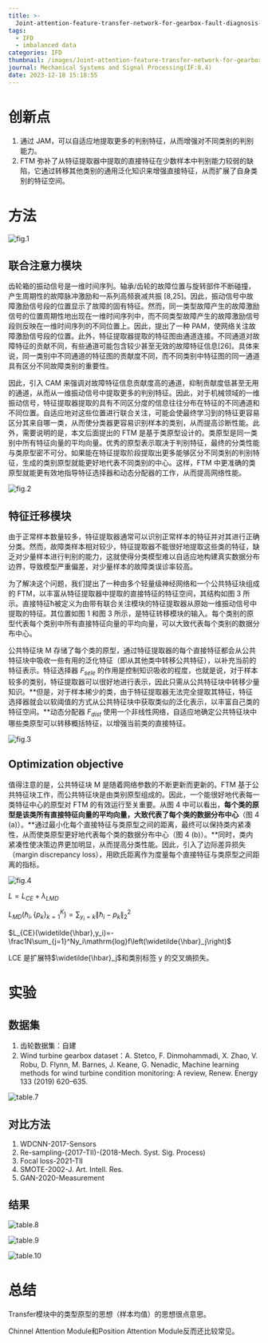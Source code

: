 ```yaml
---
title: >-
  Joint-attention-feature-transfer-network-for-gearbox-fault-diagnosis-with-imbalanced-data
tags:
  - IFD
  - imbalanced data
categories: IFD
thumbnail: /images/Joint-attention-feature-transfer-network-for-gearbox-fault-diagnosis-with-imbalanced-data/fig.1.png
journal: Mechanical Systems and Signal Processing(IF:8.4)
date: 2023-12-18 15:18:55
---
```


# 创新点

1. 通过 JAM，可以自适应地提取更多的判别特征，从而增强对不同类别的判别能力。
2. FTM 弥补了从特征提取器中提取的直接特征在少数样本中判别能力较弱的缺陷，它通过转移其他类别的通用泛化知识来增强直接特征，从而扩展了自身类别的特征空间。



# 方法

![fig.1](/images/Joint-attention-feature-transfer-network-for-gearbox-fault-diagnosis-with-imbalanced-data/fig.1.png)

## 联合注意力模块

齿轮箱的振动信号是一维时间序列。轴承/齿轮的故障位置与旋转部件不断碰撞，产生周期性的故障脉冲激励和一系列高频衰减共振 [8,25]。因此，振动信号中故障激励信号段的位置显示了故障的固有特征。然而，同一类型故障产生的故障激励信号的位置周期性地出现在一维时间序列中，而不同类型故障产生的故障激励信号段则反映在一维时间序列的不同位置上。因此，提出了一种 PAM，使网络关注故障激励信号段的位置。此外，特征提取器提取的特征图由通道连接。不同通道对故障特征的贡献不同，有些通道可能包含较少甚至无效的故障特征信息[26]。具体来说，同一类别中不同通道的特征图的贡献度不同，而不同类别中特征图的同一通道具有区分不同故障类别的重要性。



因此，引入 CAM 来强调对故障特征信息贡献度高的通道，抑制贡献度低甚至无用的通道，从而从一维振动信号中提取更多的判别特征。因此，对于机械领域的一维振动信号，特征提取器提取的具有不同区分度的信息往往分布在特征的不同通道和不同位置。自适应地对这些位置进行联合关注，可能会使最终学习到的特征更容易区分其来自哪一类，从而使分类器更容易识别样本的类别，从而提高诊断性能。此外，需要说明的是，本文后面提出的 FTM 是基于类原型设计的。类原型是同一类别中所有特征向量的平均向量。优秀的原型表示取决于判别特征，最终的分类性能与类原型密不可分。如果能在特征提取阶段提取出更多能够区分不同类别的判别特征，生成的类别原型就能更好地代表不同类别的中心。这样，FTM 中更准确的类原型就能更有效地指导特征选择器和动态分配器的工作，从而提高网络性能。

![fig.2](/images/Joint-attention-feature-transfer-network-for-gearbox-fault-diagnosis-with-imbalanced-data/fig.2.png)



## 特征迁移模块

由于正常样本数量较多，特征提取器通常可以识别正常样本的特征并对其进行正确分类。然而，故障类样本相对较少，特征提取器不能很好地提取这些类的特征，缺乏对少量样本进行判别的能力，这就使得分类模型难以自适应地构建真实数据分布边界，导致模型严重偏差，对少量样本的故障类误诊率较高。



为了解决这个问题，我们提出了一种由多个轻量级神经网络和一个公共特征块组成的 FTM，以丰富从特征提取器中提取的直接特征的特征空间，其结构如图 3 所示。直接特征ħ被定义为由带有联合关注模块的特征提取器从原始一维振动信号中提取的特征。其位置如图 1 和图 3 所示，是特征转移模块的输入。每个类别的原型代表每个类别中所有直接特征向量的平均向量，可以大致代表每个类别的数据分布中心。



公共特征块 M 存储了每个类的原型，通过特征提取器的每个直接特征都会从公共特征块中吸收一些有用的泛化特征（即从其他类中转移公共特征），以补充当前的特征表示。特征选择器 $F_{sele}$ 的作用是控制知识吸收的程度，也就是说，对于样本较多的类别，特征提取器可以很好地进行表示，因此只需从公共特征块中转移少量知识。**但是，对于样本稀少的类，由于特征提取器无法完全提取其特征，特征选择器就会以软阈值的方式从公共特征块中获取类似的泛化表示，以丰富自己类的特征空间。**动态分配器 $F _{dist}$ 使用一个非线性网络，自适应地确定公共特征块中哪些类原型可以转移概括特征，以增强当前类的直接特征。



![fig.3](/images/Joint-attention-feature-transfer-network-for-gearbox-fault-diagnosis-with-imbalanced-data/fig.3.png)



## Optimization objective

值得注意的是，公共特征块 M 是随着网络参数的不断更新而更新的。FTM 基于公共特征块工作，而公共特征块是由类别原型组成的。因此，一个能很好地代表每一类特征中心的原型对 FTM 的有效运行至关重要。从图 4 中可以看出，**每个类的原型是该类所有直接特征向量的平均向量，大致代表了每个类的数据分布中心**（图 4 (a)）。**通过最小化每个直接特征与类原型之间的距离，最终可以保持类内紧凑性，从而使类原型更好地代表每个类的数据分布中心（图 4 (b)）。**同时，类内紧凑性使决策边界更加明显，从而提高分类性能。因此，引入了边际差异损失（margin discrepancy loss），用欧氏距离作为度量每个直接特征与类原型之间距离的指标。

![fig.4](/images/Joint-attention-feature-transfer-network-for-gearbox-fault-diagnosis-with-imbalanced-data/fig.4.png)



$L = L_{CE} + λ_{LMD}$

$L_{MD}(\hbar_i,\{p_k\}_{k=1}^K)=\sum_{y_i=k}\lVert\hbar_i-p_k\rVert_2^2$

$L_{CE}(\widetilde{\hbar},y_i)=-\frac1N\sum_{j=1}^Ny_i\mathrm{log}f\left(\widetilde{\hbar}_j\right)$



LCE 是扩展特$\widetilde{\hbar}_j$和类别标签 y 的交叉熵损失。





# 实验

## 数据集

1. 齿轮数据集：自建
2. Wind turbine gearbox dataset：A. Stetco, F. Dinmohammadi, X. Zhao, V. Robu, D. Flynn, M. Barnes, J. Keane, G. Nenadic, Machine learning methods for wind turbine condition monitoring: A review, Renew. Energy 133 (2019) 620–635.

![table.7](/images/Joint-attention-feature-transfer-network-for-gearbox-fault-diagnosis-with-imbalanced-data/table.7.png)

## 对比方法

1. WDCNN-2017-Sensors
2. Re-sampling-(2017-TII)-(2018-Mech. Syst. Sig. Process)
3. Focal loss-2021-TII
4. SMOTE-2002-J. Art. Intell. Res.
5. GAN-2020-Measurement



## 结果

![table.8](/images/Joint-attention-feature-transfer-network-for-gearbox-fault-diagnosis-with-imbalanced-data/table.8.png)

![table.9](/images/Joint-attention-feature-transfer-network-for-gearbox-fault-diagnosis-with-imbalanced-data/table.9.png)

![table.10](/images/Joint-attention-feature-transfer-network-for-gearbox-fault-diagnosis-with-imbalanced-data/table.10.png)



# 总结

Transfer模块中的类型原型的思想（样本均值）的思想很点意思。

Chinnel Attention Module和Position Attention Module反而还比较常见。
